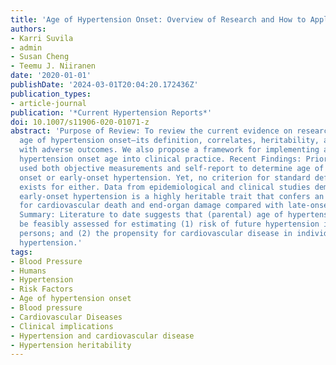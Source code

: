 ```yaml
---
title: 'Age of Hypertension Onset: Overview of Research and How to Apply in Practice'
authors:
- Karri Suvila
- admin
- Susan Cheng
- Teemu J. Niiranen
date: '2020-01-01'
publishDate: '2024-03-01T20:04:20.172436Z'
publication_types:
- article-journal
publication: '*Current Hypertension Reports*'
doi: 10.1007/s11906-020-01071-z
abstract: 'Purpose of Review: To review the current evidence on research related to
  age of hypertension onset—its definition, correlates, heritability, and association
  with adverse outcomes. We also propose a framework for implementing assessment of
  hypertension onset age into clinical practice. Recent Findings: Prior studies have
  used both objective measurements and self-report to determine age of hypertension
  onset or early-onset hypertension. Yet, no criterion for standard definition currently
  exists for either. Data from epidemiological and clinical studies demonstrate that
  early-onset hypertension is a highly heritable trait that confers an increased risk
  for cardiovascular death and end-organ damage compared with late-onset hypertension.
  Summary: Literature to date suggests that (parental) age of hypertension onset can
  be feasibly assessed for estimating (1) risk of future hypertension in non-hypertensive
  persons; and (2) the propensity for cardiovascular disease in individuals with established
  hypertension.'
tags:
- Blood Pressure
- Humans
- Hypertension
- Risk Factors
- Age of hypertension onset
- Blood pressure
- Cardiovascular Diseases
- Clinical implications
- Hypertension and cardiovascular disease
- Hypertension heritability
---
```

